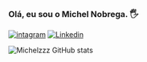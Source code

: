 ### Olá, eu sou o Michel Nobrega.  🖐️
[![intagram](	https://img.shields.io/badge/Instagram-E4405F?style=for-the-badge&logo=instagram&logoColor=white)](https://www.instagram.com/personalmichelnobrega)
[![Linkedin](https://img.shields.io/badge/LinkedIn-0077B5?style=for-the-badge&logo=linkedin&logoColor=white)](https://www.linkedin.com/in/michel-nobrega-33078a26a/)

![Michelzzz GitHub stats](https://github-readme-stats.vercel.app/api?username=Michelzzz&show_icons=true&theme=synthwave)
